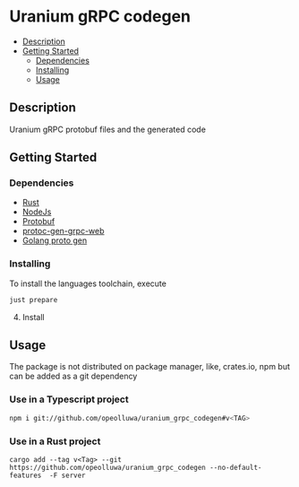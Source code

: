 # Uranium gRPC codegen

- [Description](#description)
- [Getting Started](#getting-started)
  - [Dependencies](#dependencies)
  - [Installing](#installing)
  - [Usage](#usage)

## Description

Uranium gRPC protobuf files and the generated code

## Getting Started

### Dependencies

- [Rust](https://rust-lang.org)
- [NodeJs](https://nodejs.org)
- [Protobuf](https://github.com/protocolbuffers/protobuf/releases)
- [protoc-gen-grpc-web](https://github.com/grpc/grpc-web?tab=readme-ov-file)
- [Golang proto gen]()

### Installing

To install the languages toolchain, execute

```sh
just prepare
```

4. Install

## Usage

The package is not distributed on package manager, like, crates.io, npm but can
be added as a git dependency

### Use in a Typescript project

```sh
npm i git://github.com/opeolluwa/uranium_grpc_codegen#v<TAG>
```

### Use in a Rust project

```shell
cargo add --tag v<Tag> --git https://github.com/opeolluwa/uranium_grpc_codegen --no-default-features  -F server
```
